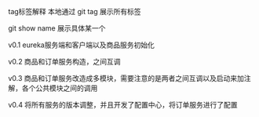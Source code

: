 tag标签解释
本地通过 git tag 展示所有标签

git show name 展示具体某一个

v0.1 eureka服务端和客户端以及商品服务初始化

v0.2 商品和订单服务构造，之间互调

v0.3 商品和订单服务改造成多模块，需要注意的是两者之间互调以及启动来加注解，各个公共模块之间的调用

v0.4 将所有服务的版本调整，并且开发了配置中心，将订单服务进行了配置